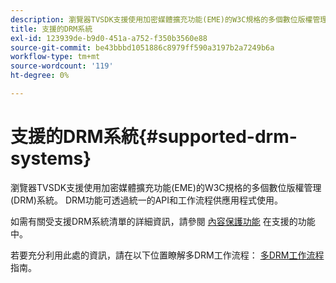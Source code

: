 ```yaml
---
description: 瀏覽器TVSDK支援使用加密媒體擴充功能(EME)的W3C規格的多個數位版權管理(DRM)系統。 DRM功能可透過統一的API和工作流程供應用程式使用。
title: 支援的DRM系統
exl-id: 123939de-b9d0-451a-a752-f350b3560e88
source-git-commit: be43bbbd1051886c8979ff590a3197b2a7249b6a
workflow-type: tm+mt
source-wordcount: '119'
ht-degree: 0%

---
```


# 支援的DRM系統{#supported-drm-systems}

瀏覽器TVSDK支援使用加密媒體擴充功能(EME)的W3C規格的多個數位版權管理(DRM)系統。 DRM功能可透過統一的API和工作流程供應用程式使用。

如需有關受支援DRM系統清單的詳細資訊，請參閱 [內容保護功能](../../../release-notes/tvsdk-24-browser.md#table-hls-content-protection-features) 在支援的功能中。

若要充分利用此處的資訊，請在以下位置瞭解多DRM工作流程： [多DRM工作流程](https://helpx.adobe.com/content/dam/help/en/primetime/drm/drm_multi_drm_workflows.pdf) 指南。

